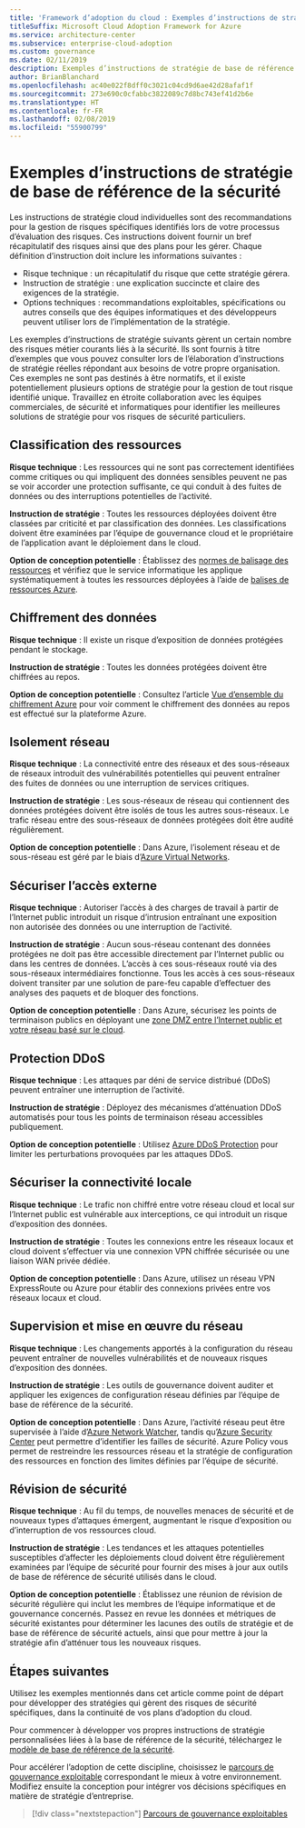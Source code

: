 ```yaml
---
title: 'Framework d’adoption du cloud : Exemples d’instructions de stratégie de base de référence de la sécurité'
titleSuffix: Microsoft Cloud Adoption Framework for Azure
ms.service: architecture-center
ms.subservice: enterprise-cloud-adoption
ms.custom: governance
ms.date: 02/11/2019
description: Exemples d’instructions de stratégie de base de référence de la sécurité
author: BrianBlanchard
ms.openlocfilehash: ac40e022f8dff0c3021c04cd9d6ae42d28afaf1f
ms.sourcegitcommit: 273e690c0cfabbc3822089c7d8bc743ef41d2b6e
ms.translationtype: HT
ms.contentlocale: fr-FR
ms.lasthandoff: 02/08/2019
ms.locfileid: "55900799"
---
```

# <a name="security-baseline-sample-policy-statements"></a>Exemples d’instructions de stratégie de base de référence de la sécurité

Les instructions de stratégie cloud individuelles sont des recommandations pour la gestion de risques spécifiques identifiés lors de votre processus d’évaluation des risques. Ces instructions doivent fournir un bref récapitulatif des risques ainsi que des plans pour les gérer. Chaque définition d’instruction doit inclure les informations suivantes :

- Risque technique : un récapitulatif du risque que cette stratégie gérera.
- Instruction de stratégie : une explication succincte et claire des exigences de la stratégie.
- Options techniques : recommandations exploitables, spécifications ou autres conseils que des équipes informatiques et des développeurs peuvent utiliser lors de l’implémentation de la stratégie.

Les exemples d’instructions de stratégie suivants gèrent un certain nombre des risques métier courants liés à la sécurité. Ils sont fournis à titre d’exemples que vous pouvez consulter lors de l’élaboration d’instructions de stratégie réelles répondant aux besoins de votre propre organisation. Ces exemples ne sont pas destinés à être normatifs, et il existe potentiellement plusieurs options de stratégie pour la gestion de tout risque identifié unique. Travaillez en étroite collaboration avec les équipes commerciales, de sécurité et informatiques pour identifier les meilleures solutions de stratégie pour vos risques de sécurité particuliers.  

## <a name="asset-classification"></a>Classification des ressources

**Risque technique** : Les ressources qui ne sont pas correctement identifiées comme critiques ou qui impliquent des données sensibles peuvent ne pas se voir accorder une protection suffisante, ce qui conduit à des fuites de données ou des interruptions potentielles de l’activité.

**Instruction de stratégie** : Toutes les ressources déployées doivent être classées par criticité et par classification des données. Les classifications doivent être examinées par l’équipe de gouvernance cloud et le propriétaire de l’application avant le déploiement dans le cloud.

**Option de conception potentielle** : Établissez des [normes de balisage des ressources](../../decision-guides/resource-tagging/overview.md) et vérifiez que le service informatique les applique systématiquement à toutes les ressources déployées à l’aide de [balises de ressources Azure](/azure/azure-resource-manager/resource-group-using-tags).

## <a name="data-encryption"></a>Chiffrement des données

**Risque technique** : Il existe un risque d’exposition de données protégées pendant le stockage.

**Instruction de stratégie** : Toutes les données protégées doivent être chiffrées au repos.

**Option de conception potentielle** : Consultez l’article [Vue d’ensemble du chiffrement Azure](/azure/security/security-azure-encryption-overview) pour voir comment le chiffrement des données au repos est effectué sur la plateforme Azure.  

## <a name="network-isolation"></a>Isolement réseau

**Risque technique** : La connectivité entre des réseaux et des sous-réseaux de réseaux introduit des vulnérabilités potentielles qui peuvent entraîner des fuites de données ou une interruption de services critiques.

**Instruction de stratégie** : Les sous-réseaux de réseau qui contiennent des données protégées doivent être isolés de tous les autres sous-réseaux. Le trafic réseau entre des sous-réseaux de données protégées doit être audité régulièrement.

**Option de conception potentielle** : Dans Azure, l’isolement réseau et de sous-réseau est géré par le biais d’[Azure Virtual Networks](/azure/virtual-network/virtual-networks-overview).

## <a name="secure-external-access"></a>Sécuriser l’accès externe

**Risque technique** : Autoriser l’accès à des charges de travail à partir de l’Internet public introduit un risque d’intrusion entraînant une exposition non autorisée des données ou une interruption de l’activité.

**Instruction de stratégie** : Aucun sous-réseau contenant des données protégées ne doit pas être accessible directement par l’Internet public ou dans les centres de données. L’accès à ces sous-réseaux routé via des sous-réseaux intermédiaires fonctionne. Tous les accès à ces sous-réseaux doivent transiter par une solution de pare-feu capable d’effectuer des analyses des paquets et de bloquer des fonctions.

**Option de conception potentielle** : Dans Azure, sécurisez les points de terminaison publics en déployant une [zone DMZ entre l’Internet public et votre réseau basé sur le cloud](/azure/architecture/reference-architectures/dmz/secure-vnet-dmz).

## <a name="ddos-protection"></a>Protection DDoS

**Risque technique** : Les attaques par déni de service distribué (DDoS) peuvent entraîner une interruption de l’activité.

**Instruction de stratégie** : Déployez des mécanismes d’atténuation DDoS automatisés pour tous les points de terminaison réseau accessibles publiquement.

**Option de conception potentielle** : Utilisez [Azure DDoS Protection](/azure/virtual-network/ddos-protection-overview) pour limiter les perturbations provoquées par les attaques DDoS.

## <a name="secure-on-premises-connectivity"></a>Sécuriser la connectivité locale

**Risque technique** : Le trafic non chiffré entre votre réseau cloud et local sur l’Internet public est vulnérable aux interceptions, ce qui introduit un risque d’exposition des données.

**Instruction de stratégie** : Toutes les connexions entre les réseaux locaux et cloud doivent s’effectuer via une connexion VPN chiffrée sécurisée ou une liaison WAN privée dédiée.

**Option de conception potentielle** : Dans Azure, utilisez un réseau VPN ExpressRoute ou Azure pour établir des connexions privées entre vos réseaux locaux et cloud.

## <a name="network-monitoring-and-enforcement"></a>Supervision et mise en œuvre du réseau

**Risque technique** : Les changements apportés à la configuration du réseau peuvent entraîner de nouvelles vulnérabilités et de nouveaux risques d’exposition des données.

**Instruction de stratégie** : Les outils de gouvernance doivent auditer et appliquer les exigences de configuration réseau définies par l’équipe de base de référence de la sécurité.

**Option de conception potentielle** : Dans Azure, l’activité réseau peut être supervisée à l’aide d’[Azure Network Watcher](/azure/network-watcher/network-watcher-monitoring-overview), tandis qu’[Azure Security Center](/azure/security-center/security-center-network-recommendations) peut permettre d’identifier les failles de sécurité. Azure Policy vous permet de restreindre les ressources réseau et la stratégie de configuration des ressources en fonction des limites définies par l’équipe de sécurité.

## <a name="security-review"></a>Révision de sécurité

**Risque technique** : Au fil du temps, de nouvelles menaces de sécurité et de nouveaux types d’attaques émergent, augmentant le risque d’exposition ou d’interruption de vos ressources cloud.

**Instruction de stratégie** : Les tendances et les attaques potentielles susceptibles d’affecter les déploiements cloud doivent être régulièrement examinées par l’équipe de sécurité pour fournir des mises à jour aux outils de base de référence de sécurité utilisés dans le cloud.

**Option de conception potentielle** : Établissez une réunion de révision de sécurité régulière qui inclut les membres de l’équipe informatique et de gouvernance concernés. Passez en revue les données et métriques de sécurité existantes pour déterminer les lacunes des outils de stratégie et de base de référence de sécurité actuels, ainsi que pour mettre à jour la stratégie afin d’atténuer tous les nouveaux risques.

## <a name="next-steps"></a>Étapes suivantes

Utilisez les exemples mentionnés dans cet article comme point de départ pour développer des stratégies qui gèrent des risques de sécurité spécifiques, dans la continuité de vos plans d’adoption du cloud.

Pour commencer à développer vos propres instructions de stratégie personnalisées liées à la base de référence de la sécurité, téléchargez le [modèle de base de référence de la sécurité](template.md).

Pour accélérer l’adoption de cette discipline, choisissez le [parcours de gouvernance exploitable](../journeys/overview.md) correspondant le mieux à votre environnement. Modifiez ensuite la conception pour intégrer vos décisions spécifiques en matière de stratégie d’entreprise.

> [!div class="nextstepaction"]
> [Parcours de gouvernance exploitables](../journeys/overview.md)
